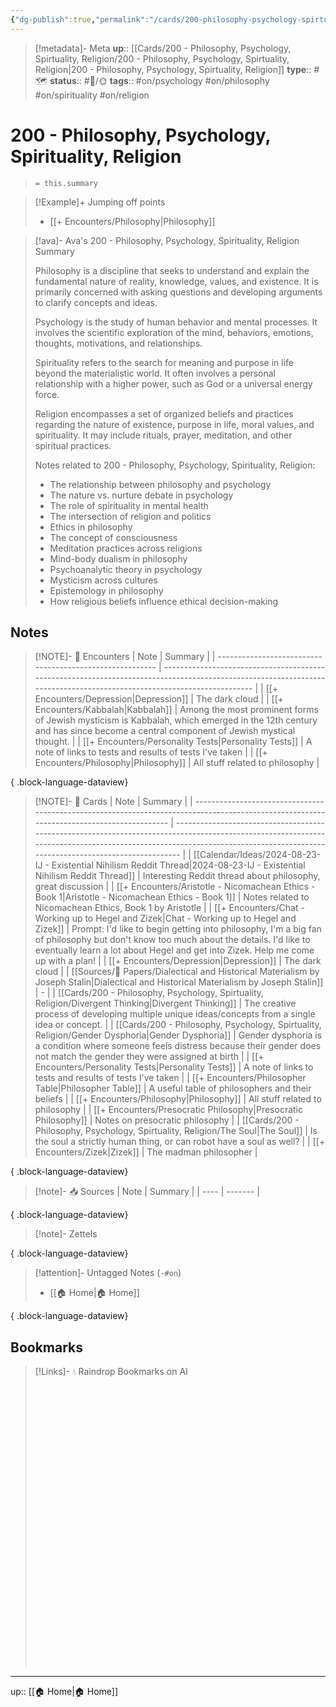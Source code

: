 ```yaml
---
{"dg-publish":true,"permalink":"/cards/200-philosophy-psychology-spirtuality-religion/200-philosophy-psychology-spirtuality-religion/","title":"Philosophy, Psychology, Spirituality, Religion"}
---
```


> [!metadata]- Meta
> **up**:: [[Cards/200 - Philosophy, Psychology, Spirtuality, Religion/200 - Philosophy, Psychology, Spirtuality, Religion\|200 - Philosophy, Psychology, Spirtuality, Religion]]
> **type**:: #🗺️ 
> **status**:: #📝/🌞
> **tags**::  #on/psychology #on/philosophy #on/spirituality #on/religion


# 200 - Philosophy, Psychology, Spirituality, Religion

> `= this.summary`

> [!Example]+ Jumping off points
> - [[+ Encounters/Philosophy\|Philosophy]]


> [!ava]- Ava's 200 - Philosophy, Psychology, Spirituality, Religion Summary
> 
> Philosophy is a discipline that seeks to understand and explain the fundamental nature of reality, knowledge, values, and existence. It is primarily concerned with asking questions and developing arguments to clarify concepts and ideas.
> 
> Psychology is the study of human behavior and mental processes. It involves the scientific exploration of the mind, behaviors, emotions, thoughts, motivations, and relationships.
> 
> Spirituality refers to the search for meaning and purpose in life beyond the materialistic world. It often involves a personal relationship with a higher power, such as God or a universal energy force.
> 
> Religion encompasses a set of organized beliefs and practices regarding the nature of existence, purpose in life, moral values, and spirituality. It may include rituals, prayer, meditation, and other spiritual practices.
> 
> Notes related to 200 - Philosophy, Psychology, Spirituality, Religion:
> 
> - The relationship between philosophy and psychology
> - The nature vs. nurture debate in psychology
> - The role of spirituality in mental health
> - The intersection of religion and politics
> - Ethics in philosophy 
> - The concept of consciousness 
> - Meditation practices across religions 
> - Mind-body dualism in philosophy 
> - Psychoanalytic theory in psychology 
> - Mysticism across cultures 
> - Epistemology in philosophy 
> - How religious beliefs influence ethical decision-making


## Notes
> [!NOTE]- 📝 Encounters
>  | Note                                                     | Summary                                                                                                                                                                |
> | -------------------------------------------------------- | ---------------------------------------------------------------------------------------------------------------------------------------------------------------------- |
> | [[+ Encounters/Depression\|Depression]]               | The dark cloud                                                                                                                                                         |
> | [[+ Encounters/Kabbalah\|Kabbalah]]                   | Among the most prominent forms of Jewish mysticism is Kabbalah, which emerged in the 12th century and has since become a central component of Jewish mystical thought. |
> | [[+ Encounters/Personality Tests\|Personality Tests]] | A note of links to tests and results of tests I've taken                                                                                                               |
> | [[+ Encounters/Philosophy\|Philosophy]]               | All stuff related to philosophy                                                                                                                                        |
> 
{ .block-language-dataview}

> [!NOTE]- 📝 Cards
>  | Note                                                                                                                                      | Summary                                                                                                                                                                                                                   |
> | ----------------------------------------------------------------------------------------------------------------------------------------- | ------------------------------------------------------------------------------------------------------------------------------------------------------------------------------------------------------------------------- |
> | [[Calendar/Ideas/2024-08-23-IJ - Existential Nihilism Reddit Thread\|2024-08-23-IJ - Existential Nihilism Reddit Thread]]              | Interesting Reddit thread about philosophy, great discussion                                                                                                                                                              |
> | [[+ Encounters/Aristotle - Nicomachean Ethics - Book 1\|Aristotle - Nicomachean Ethics - Book 1]]                                      | Notes related to Nicomachean Ethics, Book 1 by Aristotle                                                                                                                                                                  |
> | [[+ Encounters/Chat - Working up to Hegel and Zizek\|Chat - Working up to Hegel and Zizek]]                                            | Prompt: I'd like to begin getting into philosophy, I'm a big fan of philosophy but don't know too much about the details. I'd like to eventually learn a lot about Hegel and get into Zizek. Help me come up with a plan! |
> | [[+ Encounters/Depression\|Depression]]                                                                                                | The dark cloud                                                                                                                                                                                                            |
> | [[Sources/📜 Papers/Dialectical and Historical Materialism by Joseph Stalin\|Dialectical and Historical Materialism by Joseph Stalin]] | \-                                                                                                                                                                                                                        |
> | [[Cards/200 - Philosophy, Psychology, Spirtuality, Religion/Divergent Thinking\|Divergent Thinking]]                                   | The creative process of developing multiple unique ideas/concepts from a single idea or concept.                                                                                                                          |
> | [[Cards/200 - Philosophy, Psychology, Spirtuality, Religion/Gender Dysphoria\|Gender Dysphoria]]                                       | Gender dysphoria is a condition where someone feels distress because their gender does not match the gender they were assigned at birth                                                                                   |
> | [[+ Encounters/Personality Tests\|Personality Tests]]                                                                                  | A note of links to tests and results of tests I've taken                                                                                                                                                                  |
> | [[+ Encounters/Philosopher Table\|Philosopher Table]]                                                                                  | A useful table of philosophers and their beliefs                                                                                                                                                                          |
> | [[+ Encounters/Philosophy\|Philosophy]]                                                                                                | All stuff related to philosophy                                                                                                                                                                                           |
> | [[+ Encounters/Presocratic Philosophy\|Presocratic Philosophy]]                                                                        | Notes on presocratic philosophy                                                                                                                                                                                           |
> | [[Cards/200 - Philosophy, Psychology, Spirtuality, Religion/The Soul\|The Soul]]                                                       | Is the soul a strictly human thing, or can robot have a soul as well?                                                                                                                                                     |
> | [[+ Encounters/Zizek\|Zizek]]                                                                                                          | The madman philosopher                                                                                                                                                                                                    |
> 
{ .block-language-dataview}

> [!note]- 📥 Sources
>  | Note | Summary |
> | ---- | ------- |
> 
{ .block-language-dataview}

> [!note]- Zettels
>  
{ .block-language-dataview}

> [!attention]- Untagged Notes (`-#on`)
>  - [[🏠 Home\|🏠 Home]]
> 
{ .block-language-dataview}

## Bookmarks

> [!Links]- 💧 Raindrop Bookmarks on AI
> <iframe style="border: 0; width: 100%; height: 450px;" allowfullscreen frameborder="0" src=""></iframe>

---
up:: [[🏠 Home\|🏠 Home]]

